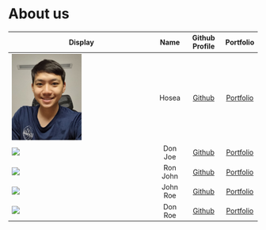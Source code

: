 # About us

Display |   Name   |           Github Profile            | Portfolio 
--------|:--------:|:-----------------------------------:|:---------:
<img src="./team/pics/hosea.jpg" width="50%" height="50%" /> |  Hosea   | [Github](https://github.com/ollayf) | [Portfolio](docs/team/hosea.md)
![](https://via.placeholder.com/100.png?text=Photo) | Don Joe  |    [Github](https://github.com/)    | [Portfolio](docs/team/johndoe.md)
![](https://via.placeholder.com/100.png?text=Photo) | Ron John |    [Github](https://github.com/)    | [Portfolio](docs/team/johndoe.md)
![](https://via.placeholder.com/100.png?text=Photo) | John Roe |    [Github](https://github.com/)    | [Portfolio](docs/team/johndoe.md)
![](https://via.placeholder.com/100.png?text=Photo) | Don Roe  |    [Github](https://github.com/)    | [Portfolio](docs/team/johndoe.md)

